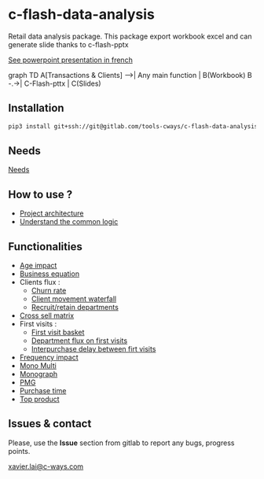 # c-flash-data-analysis

Retail data analysis package. This package export workbook excel and can generate slide thanks to c-flash-pptx

[See powerpoint presentation in french](./docs/assets/C-Flash%20-%20presentation.pptm)

<script type="text/javascript"
  src="https://unpkg.com/mermaid@8.0.0-rc.8/dist/mermaid.min.js">
</script>

<div class="mermaid">
graph TD
    A[Transactions & Clients] -->| Any main function | B(Workbook)
    B -.->| C-Flash-pttx | C(Slides)
</div>
<script>
$(document).ready(function() {
    mermaid.initialize();
});
</script>

## Installation

```bash
pip3 install git+ssh://git@gitlab.com/tools-cways/c-flash-data-analysis.git@master#egg=c-flash-data-analysis 
```

## Needs

[Needs](./docs/needs.md)

## How to use ?

- [Project architecture](./docs/architecture.md)
- [Understand the common logic](./docs/common-usage.md)

## Functionalities

- [Age impact](./docs/functionalities/age_impact.md)
- [Business equation](./docs/functionalities/business-equation.md)
- Clients flux :
  - [Churn rate](./docs/functionalities/churn-rate.md)
  - [Client movement waterfall](./docs/functionalities/client-movement-waterfall.md)
  - [Recruit/retain departments](./docs/functionalities/recruit-retain-departments.md)
- [Cross sell matrix](./docs/functionalities/cross-sell-matrix.md)
- First visits :
  - [First visit basket](./docs/functionalities/first-visit-basket.md)
  - [Department flux on first visits](./docs/functionalities/first-visit-department-flux.md)
  - [Interpurchase delay between firt visits](./docs/functionalities/interpurchase-delay.md)
- [Frequency impact](./docs/functionalities/frequency-impact.md)
- [Mono Multi](./docs/functionalities/mono-multi.md)
- [Monograph](./docs/functionalities/monograph.md)
- [PMG](./docs/functionalities/pmg.md)
- [Purchase time](./docs/functionalities/purchase-time.md)
- [Top product](./docs/functionalities/top-product.md)
  
## Issues & contact

Please, use the **Issue** section from gitlab to report any bugs, progress points.

<u>xavier.lai@c-ways.com</u>